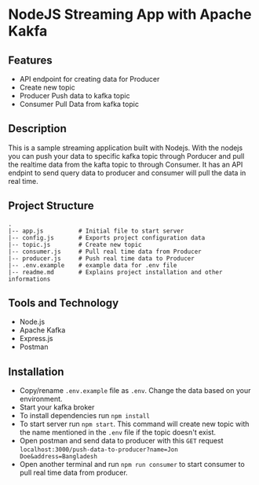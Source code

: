 
# NodeJS Streaming App with Apache Kakfa
## Features 
- API endpoint for creating data for Producer
- Create new topic 
- Producer Push data to kafka topic
- Consumer Pull Data from kafka topic

## Description
This is a sample streaming application built with Nodejs. With the nodejs you can push your data to specific kafka topic through Porducer and pull the realtime data from the kafta topic to through Consumer. It has an API endpint to send query data to producer and consumer will pull the data in real time.

## Project Structure
    .
    |-- app.js          # Initial file to start server
    |-- config.js       # Exports project configuration data
    |-- topic.js        # Create new topic
    |-- consumer.js     # Pull real time data from Producer
    |-- producer.js     # Push real time data to Producer
    |-- .env.example    # example data for .env file
    |-- readme.md       # Explains project installation and other informations

## Tools and Technology
*   Node.js
*   Apache Kafka
*   Express.js
*   Postman

## Installation
- Copy/rename `.env.example` file as `.env`. Change the data based on your environment.
- Start your kafka broker
- To install dependencies run `npm install `
- To start server run `npm start`. This command will create new topic with the name mentioned in the `.env` file if the topic doesn't exist. 
- Open postman and send data to producer with this `GET` request `localhost:3000/push-data-to-producer?name=Jon Doe&address=Bangladesh`
- Open another terminal and run `npm run consumer` to start consumer to pull real time data from producer.









